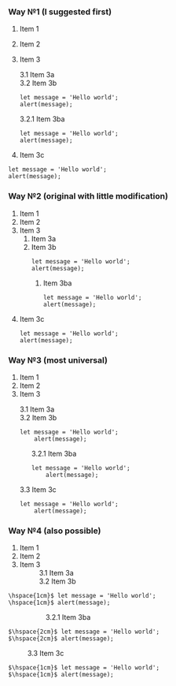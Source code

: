 ### Way №1 (I suggested first)

1. Item 1
2. Item 2
3. Item 3  
    
    3.1 Item 3a  
    3.2 Item 3b  
    ```
    let message = 'Hello world';
    alert(message);
    ```
    3.2.1 Item 3ba  
    ```
    let message = 'Hello world';
    alert(message);
    ```
4. Item 3c  
```
let message = 'Hello world';
alert(message);
```

### Way №2 (original with little modification)

1. Item 1  
2. Item 2  
3. Item 3  
    1. Item 3a  
    2. Item 3b  
        ```
        let message = 'Hello world';
        alert(message);
        ```
        1. Item 3ba  
            ```
            let message = 'Hello world';
            alert(message);
            ```
4. Item 3c  
    ```
    let message = 'Hello world';
    alert(message);
    ```

### Way №3 (most universal)

1. Item 1
2. Item 2  
3. Item 3
<ul>
3.1 Item 3a <br>
3.2 Item 3b <br>
    <pre><code>let message = 'Hello world';
    alert(message);</code></pre>
<ul>
3.2.1 Item 3ba <br>
    <pre><code>let message = 'Hello world';
    alert(message);</code></pre>
</ul>
3.3 Item 3c <br>   
    <pre><code>let message = 'Hello world';
    alert(message);</code></pre>
</ul>

### Way №4 (also possible)

1. Item 1  
2. Item 2  
3. Item 3  
$\hspace{1cm}$ 3.1 Item 3a  
$\hspace{1cm}$ 3.2 Item 3b  
```
\hspace{1cm}$ let message = 'Hello world';
\hspace{1cm}$ alert(message);
```  
$\hspace{2cm}$ 3.2.1 Item 3ba  
```
$\hspace{2cm}$ let message = 'Hello world';
$\hspace{2cm}$ alert(message);
```
$\hspace{1cm}$ 3.3 Item 3c     
```
$\hspace{1cm}$ let message = 'Hello world';
$\hspace{1cm}$ alert(message);
```


